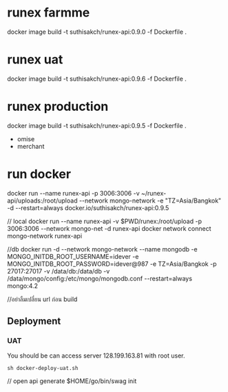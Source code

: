 # runex farmme
docker image build -t suthisakch/runex-api:0.9.0 -f Dockerfile .
# runex uat
docker image build -t suthisakch/runex-api:0.9.6 -f Dockerfile .
# runex production
docker image build -t suthisakch/runex-api:0.9.5 -f Dockerfile .

- omise
- merchant
# run docker
docker run --name runex-api -p 3006:3006 -v ~/runex-api/uploads:/root/upload --network mongo-network -e "TZ=Asia/Bangkok" -d --restart=always docker.io/suthisakch/runex-api:0.9.5

// local
docker run --name runex-api -v $PWD/runex:/root/upload -p 3006:3006 --network mongo-net -d runex-api
docker network connect mongo-network runex-api

//db
docker run -d --network mongo-network --name mongodb -e MONGO_INITDB_ROOT_USERNAME=idever -e MONGO_INITDB_ROOT_PASSWORD=idever@987 -e TZ=Asia/Bangkok -p 27017:27017 -v /data/db:/data/db -v /data/mongo/config:/etc/mongo/mongodb.conf  --restart=always  mongo:4.2

//อย่าลืมเปลี่ยน url ก่อน build


## Deployment
### UAT
You should be can access server 128.199.163.81 with root user.
```
sh docker-deploy-uat.sh
```

// open api generate
$HOME/go/bin/swag init
